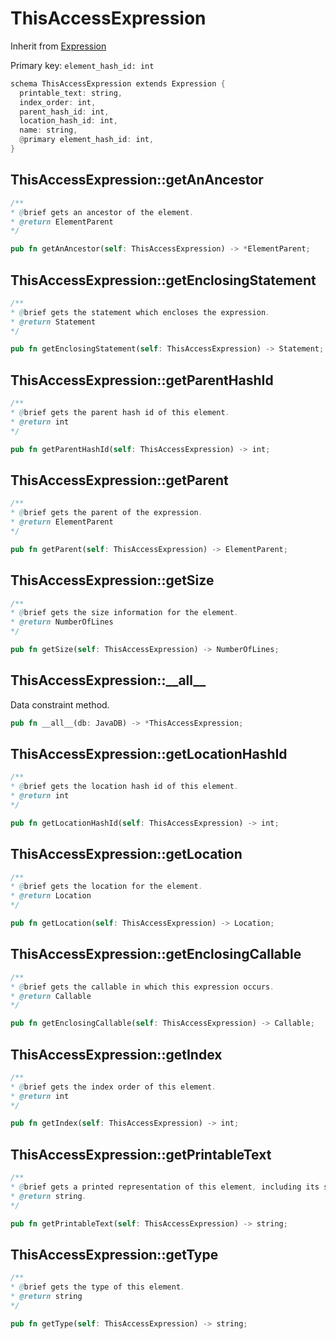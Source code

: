 # ThisAccessExpression

Inherit from [Expression](./Expression.md)

Primary key: `element_hash_id: int`

```rust
schema ThisAccessExpression extends Expression {
  printable_text: string,
  index_order: int,
  parent_hash_id: int,
  location_hash_id: int,
  name: string,
  @primary element_hash_id: int,
}
```
## ThisAccessExpression::getAnAncestor

```java
/**
* @brief gets an ancestor of the element.
* @return ElementParent 
*/
```
```rust
pub fn getAnAncestor(self: ThisAccessExpression) -> *ElementParent;
```
## ThisAccessExpression::getEnclosingStatement

```java
/**
* @brief gets the statement which encloses the expression.
* @return Statement 
*/
```
```rust
pub fn getEnclosingStatement(self: ThisAccessExpression) -> Statement;
```
## ThisAccessExpression::getParentHashId

```java
/**
* @brief gets the parent hash id of this element.
* @return int
*/
```
```rust
pub fn getParentHashId(self: ThisAccessExpression) -> int;
```
## ThisAccessExpression::getParent

```java
/**
* @brief gets the parent of the expression.
* @return ElementParent 
*/
```
```rust
pub fn getParent(self: ThisAccessExpression) -> ElementParent;
```
## ThisAccessExpression::getSize

```java
/**
* @brief gets the size information for the element.
* @return NumberOfLines
*/
```
```rust
pub fn getSize(self: ThisAccessExpression) -> NumberOfLines;
```
## ThisAccessExpression::\_\_all\_\_

Data constraint method.

```rust
pub fn __all__(db: JavaDB) -> *ThisAccessExpression;
```
## ThisAccessExpression::getLocationHashId

```java
/**
* @brief gets the location hash id of this element.
* @return int
*/
```
```rust
pub fn getLocationHashId(self: ThisAccessExpression) -> int;
```
## ThisAccessExpression::getLocation

```java
/**
* @brief gets the location for the element.
* @return Location
*/
```
```rust
pub fn getLocation(self: ThisAccessExpression) -> Location;
```
## ThisAccessExpression::getEnclosingCallable

```java
/**
* @brief gets the callable in which this expression occurs.
* @return Callable 
*/
```
```rust
pub fn getEnclosingCallable(self: ThisAccessExpression) -> Callable;
```
## ThisAccessExpression::getIndex

```java
/**
* @brief gets the index order of this element.
* @return int
*/
```
```rust
pub fn getIndex(self: ThisAccessExpression) -> int;
```
## ThisAccessExpression::getPrintableText

```java
/**
* @brief gets a printed representation of this element, including its structure where applicable.
* @return string.
*/
```
```rust
pub fn getPrintableText(self: ThisAccessExpression) -> string;
```
## ThisAccessExpression::getType

```java
/**
* @brief gets the type of this element.
* @return string
*/
```
```rust
pub fn getType(self: ThisAccessExpression) -> string;
```
